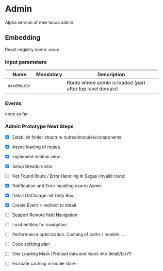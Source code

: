 # Admin

Alpha version of new tocco admin.


## Embedding

React-registry name: `admin`

### Input parameters

| Name                   | Mandatory | Description
|------------------------|:---------:|-------------
| `baseRoute `           |           | Route where admin is loaded (part after top level domain)

### Events

none so far






### Admin Prototype Next Steps

- [X] Establish folder structure routes/modules/components
- [X] Async loading of routes. 
- [X] Implement relation view
- [X] Setup Breadcrumbs
- [ ] Not Found Route / Error Handling in Sagas (invalid route)
- [X] Notification und Error handling usw in Admin
- [X] Detail OnChange mit Dirty Box.
- [X] Create Event > redirect to detail
- [ ] Support Remote field Navigation
- [ ] Load entities for navigation
- [ ] Performance optimization. Caching of paths / models ...
- [ ] Code splitting plan
- [ ] One Loading Mask (Preload data and inject into detail/List?)
- [ ] Evaluate caching in locale store



